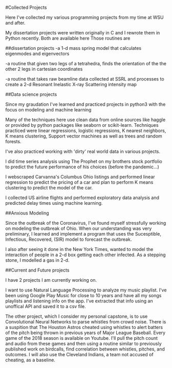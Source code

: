 #Collected Projects

Here I've collected my various programming projects from my time at WSU and after. 

My dissertation projects were written originally in C and I rewrote them in Python recently. Both are available here
Those routines are

##dissertation projects
-a 1-d mass spring model that calculates eigenmodes and eigenvectors

-a routine that given two legs of a tetrahedra, finds the orientation of the the other 2 legs in cartesian coordinates

-a routine that takes raw beamline data collected at SSRL and processes to create a 2-d Resonant Inelastic X-ray Scattering intensity map

##Data science projects

Since my graudation I've learned and practiced projects in python3 with the focus on modeling and machine learning

Many of the techniques here use clean data from online sources like haggle or provided by python packages like seaborn or scikit-learn.
Techniques practiced were linear regressions, logistic regressions, K nearest neighbors, K means clustering, Support vector machines as well as trees and random forests.

I've also practiced working with 'dirty' real world data in various projects.

I did time series analysis using The Prophet on my brothers stock portfolio to predict the future performance of his choices (before the pandemic...)

I webscraped Carvanna's Columbus Ohio listings and performed linear regression to predict the pricing of a car and plan to perform K means clustering to predict the model of the car.

I collected US airline flights and performed exploratory data analysis and predicted delay times using machine learning.

##Anxious Modeling

Since the outbreak of the Coronavirus, I've found myself stressfully working on modeling the outbreak of Ohio. When our understanding was very preliminary, I learned and implement a program that uses the Sucesptible, Infectious, Recovered, (SIR) model to forecast the outbreak. 

I also after seeing it done in the New York Times, wanted to model the interaction of people in a 2-d box getting each other infected. As a stepping stone, I modelled a gas in 2-d.

##Current and Future projects

I have 2 projects I am currently working on.

I want to use Natural Language Processing to analyze my music playlist. I've been using Google Play Music for close to 10 years and have all my songs playlists and listening info on the app. I've extracted that info using an unoffical API and saved it to a csv file.

The other project, which I consider my personal capstone, is to use Convolutional Neural Networks to parse whistles from crowd noise. There is a suspition that The Houston Astros cheated using whistles to alert batters of the pitch being thrown in previous years of Major League Baseball. Every game of the 2018 season is available on Youtube. I'll pull the pitch count and audio from these games and then using a routine similar to previously published work on birdcalls, find correlation between whistles, pitches, and outcomes. I will also use the Cleveland Indians, a team not accused of cheating, as a baseline.